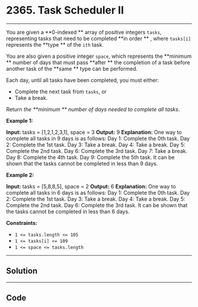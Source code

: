 # 2365. Task Scheduler II

---

You are given a **0-indexed ** array of positive integers `tasks`, representing tasks that need to be completed **in order ** , where `tasks[i]` represents the **type ** of the `ith` task.

You are also given a positive integer `space`, which represents the **minimum ** number of days that must pass **after ** the completion of a task before another task of the **same ** type can be performed.

Each day, until all tasks have been completed, you must either:

  * Complete the next task from `tasks`, or
  * Take a break.



Return _the **minimum ** number of days needed to complete all tasks_.

 

**Example 1:**


**Input:** tasks = [1,2,1,2,3,1], space = 3
**Output:** 9
**Explanation:**
One way to complete all tasks in 9 days is as follows:
Day 1: Complete the 0th task.
Day 2: Complete the 1st task.
Day 3: Take a break.
Day 4: Take a break.
Day 5: Complete the 2nd task.
Day 6: Complete the 3rd task.
Day 7: Take a break.
Day 8: Complete the 4th task.
Day 9: Complete the 5th task.
It can be shown that the tasks cannot be completed in less than 9 days.


**Example 2:**


**Input:** tasks = [5,8,8,5], space = 2
**Output:** 6
**Explanation:**
One way to complete all tasks in 6 days is as follows:
Day 1: Complete the 0th task.
Day 2: Complete the 1st task.
Day 3: Take a break.
Day 4: Take a break.
Day 5: Complete the 2nd task.
Day 6: Complete the 3rd task.
It can be shown that the tasks cannot be completed in less than 6 days.


 

**Constraints:**

  * `1 <= tasks.length <= 105`
  * `1 <= tasks[i] <= 109`
  * `1 <= space <= tasks.length`

---

## Solution



---

## Code
```python


```